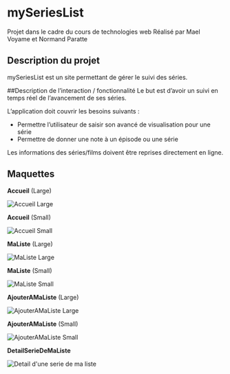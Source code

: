 # mySeriesList 
Projet dans le cadre du cours de technologies web
Réalisé par Mael Voyame et Normand Paratte

## Description du projet
mySeriesList est un site permettant de gérer le suivi des séries.

##Description de l’interaction / fonctionnalité
Le but est d’avoir un suivi en temps réel de l’avancement de ses séries.

L’application doit couvrir les besoins suivants :
- Permettre l’utilisateur de saisir son avancé de visualisation pour une série
- Permettre de donner une note à un épisode ou une série

Les informations des séries/films doivent être reprises directement en ligne.

## Maquettes
**Accueil** (Large)

<img src="./img_readme/accueil_lg.png" alt="Accueil Large" >

**Accueil** (Small)

<img src="./img_readme/accueil_sm.png" alt="Accueil Small" >

**MaListe** (Large)

<img src="./img_readme/ma_list_lg.png" alt="MaListe Large" >

**MaListe** (Small)

<img src="./img_readme/ma_list_sm.png" alt="MaListe Small" >

**AjouterAMaListe** (Large)

<img src="./img_readme/add_to_list_lg.png" alt="AjouterAMaListe Large" >

**AjouterAMaListe** (Small)

<img src="./img_readme/add_to_list_sm.png" alt="AjouterAMaListe Small" >

**DetailSerieDeMaListe**

<img src="./img_readme/detail_lg.png" alt="Detail d'une serie de ma liste" >